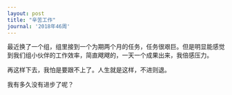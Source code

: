 ```yaml
---
layout: post
title: "辛苦工作"
journal: '2018年46周'
---
```


最近换了一个组，组里接到一个为期两个月的任务，任务很艰巨。但是明显能感觉到我们组小伙伴的工作效率，简直飕飕的，一天一个成果出来，我倍感压力。

再这样下去，我怕是要跟不上了。人生就是这样，不进则退。

我有多久没有进步了呢？
